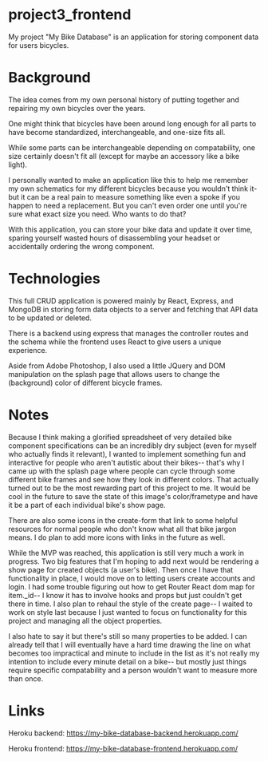 # project3_frontend

My project "My Bike Database" is an application for storing component data for users bicycles.

# Background
The idea comes from my own personal history of putting together and repairing my own bicycles over the years.

One might think that bicycles have been around long enough for all parts to have become standardized, interchangeable, and one-size fits all.

While some parts can be interchangeable depending on compatability, one size certainly doesn't fit all (except for maybe an accessory like a bike light).

I personally wanted to make an application like this to help me remember my own schematics for my different bicycles because you wouldn't think it- but it can be a real pain to measure something like even a spoke if you happen to need a replacement. But you can't even order one until you're sure what exact size you need. Who wants to do that? 

With this application, you can store your bike data and update it over time, sparing yourself wasted hours of disassembling your headset or accidentally ordering the wrong component.

# Technologies

This full CRUD application is powered mainly by React, Express, and MongoDB in storing form data objects to a server and fetching that API data to be updated or deleted.

There is a backend using express that manages the controller routes and the schema while the frontend uses React to give users a unique experience.

Aside from Adobe Photoshop, I also used a little JQuery and DOM manipulation on the splash page that allows users to change the (background) color of different bicycle frames.


# Notes
Because I think making a glorified spreadsheet of very detailed bike component specifications can be an incredibly dry subject (even for myself who actually finds it relevant), I wanted to implement something fun and interactive for people who aren't autistic about their bikes-- that's why I came up with the splash page where people can cycle through some different bike frames and see how they look in different colors. That actually turned out to be the most rewarding part of this project to me. It would be cool in the future to save the state of this image's color/frametype and have it be a part of each individual bike's show page. 

There are also some icons in the create-form that link to some helpful resources for normal people who don't know what all that bike jargon means. I do plan to add more icons with links in the future as well.

While the MVP was reached, this application is still very much a work in progress. Two big features that I'm hoping to add next would be rendering a show page for created objects (a user's bike). Then once I have that functionality in place, I would move on to letting users create accounts and login. I had some trouble figuring out how to get Router React dom map for item._id-- I know it has to involve hooks and props but just couldn't get there in time. I also plan to rehaul the style of the create page-- I waited to work on style last because I just wanted to focus on functionality for this project and managing all the object properties.

I also hate to say it but there's still so many properties to be added. I can already tell that I will eventually have a hard time drawing the line on what becomes too impractical and minute to include in the list as it's not really my intention to include every minute detail on a bike-- but mostly just things require specific compatability and a person wouldn't want to measure more than once.

# Links

Heroku backend: https://my-bike-database-backend.herokuapp.com/

Heroku frontend: https://my-bike-database-frontend.herokuapp.com/